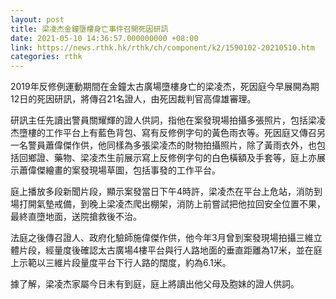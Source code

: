 ```yaml
---
layout: post
title: 梁凌杰金鐘墮樓身亡事件召開死因研訊
date: 2021-05-10 14:36:57.000000000 +08:00
link: https://news.rthk.hk/rthk/ch/component/k2/1590102-20210510.htm
categories: rthk
---
```


2019年反修例運動期間在金鐘太古廣場墮樓身亡的梁凌杰，死因庭今早展開為期12日的死因研訊，將傳召21名證人，由死因裁判官高偉雄審理。

研訊主任先讀出警員關耀輝的證人供詞，指他在案發現場拍攝多張照片，包括梁凌杰墮樓的工作平台上有藍色背包、寫有反修例字句的黃色雨衣等。死因庭又傳召另一名警員蕭偉傑作供，他同樣為多張梁凌杰的財物拍攝照片，除了黃雨衣外，也包括回鄉證、藥物、梁凌杰生前展示寫上反修例字句的白色橫額及手套等，庭上亦展示蕭偉傑繪畫的案發現場草圖，包括事發的工作平台。

庭上播放多段新聞片段，顯示案發當日下午4時許，梁凌杰在平台上危站，消防到場打開氣墊戒備，到晚上梁凌杰爬出棚架，消防上前嘗試把他拉回安全位置不果，最終直墮地面，送院搶救後不治。

法庭之後傳召證人、政府化驗師施偉傑作供，他今年3月曾到案發現場拍攝三維立體片段，經量度後確認太古廣場4樓平台與行人路地面的垂直距離為17米，並在庭上示範以三維片段量度平台下行人路的闊度，約為6.1米。

據了解，梁凌杰家屬今日未有到庭，庭上將讀出他父母及胞妹的證人供詞。
